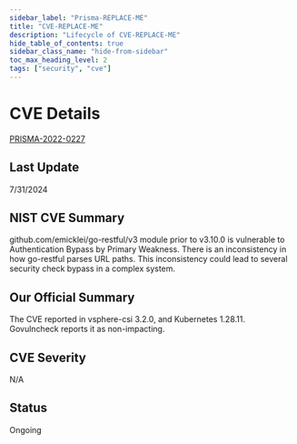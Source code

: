 ```yaml
---
sidebar_label: "Prisma-REPLACE-ME"
title: "CVE-REPLACE-ME"
description: "Lifecycle of CVE-REPLACE-ME"
hide_table_of_contents: true
sidebar_class_name: "hide-from-sidebar"
toc_max_heading_level: 2
tags: ["security", "cve"]
---
```


# CVE Details

[PRISMA-2022-0227](https://github.com/kubernetes/kubernetes/issues/120604)

## Last Update

7/31/2024

## NIST CVE Summary

github.com/emicklei/go-restful/v3 module prior to v3.10.0 is vulnerable to Authentication Bypass by Primary Weakness. There is an inconsistency in how go-restful parses URL paths. This inconsistency could lead to several security check bypass in a complex system.

## Our Official Summary

The CVE reported in vsphere-csi 3.2.0, and Kubernetes 1.28.11. Govulncheck reports it as non-impacting.

## CVE Severity

N/A

## Status

Ongoing
